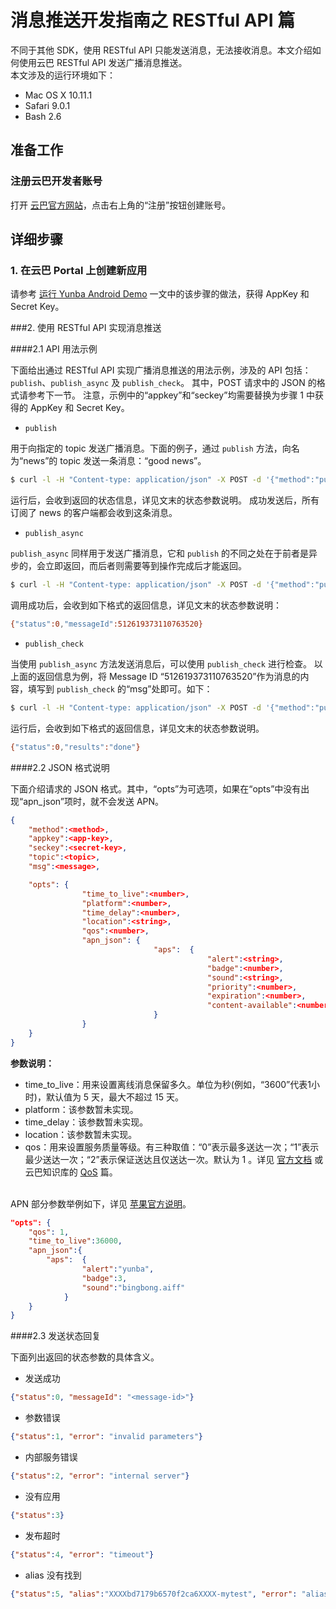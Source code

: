 # 消息推送开发指南之 RESTful API 篇

不同于其他 SDK，使用 RESTful API 只能发送消息，无法接收消息。本文介绍如何使用云巴 RESTful API 发送广播消息推送。
<br>
本文涉及的运行环境如下：

* Mac OS X 10.11.1
* Safari 9.0.1
* Bash 2.6

## 准备工作

### 注册云巴开发者账号
打开 [云巴官方网站](http://yunba.io "云巴官方网站")，点击右上角的“注册”按钮创建账号。  

## 详细步骤

### 1. 在云巴 Portal 上创建新应用
请参考 [运行 Yunba Android Demo](https://github.com/yunba/docs/blob/master/quickstart/demo/Demo_Android.md) 
一文中的该步骤的做法，获得 AppKey 和 Secret Key。

###2. 使用 RESTful API 实现消息推送

####2.1 API 用法示例

下面给出通过 RESTful API 实现广播消息推送的用法示例，涉及的 API 包括：`publish`、`publish_async` 及 `publish_check`。
其中，POST 请求中的 JSON 的格式请参考下一节。
注意，示例中的“appkey”和“seckey”均需要替换为步骤 1 中获得的 AppKey 和 Secret Key。


* `publish`

用于向指定的 topic 发送广播消息。下面的例子，通过 `publish` 方法，向名为“news”的 topic 发送一条消息：“good news”。

```bash
$ curl -l -H "Content-type: application/json" -X POST -d '{"method":"publish", "appkey":"XXXXXXXXXXXXXXXXXXXXXXX", "seckey":"sec-XXXXXXXXXXXXXXXXXXXXXXXXXXXXX", "topic":"news", "msg":"good news"}' http://rest.yunba.io:8080
```

运行后，会收到返回的状态信息，详见文末的状态参数说明。
成功发送后，所有订阅了 news 的客户端都会收到这条消息。

* `publish_async`

`publish_async` 同样用于发送广播消息，它和 `publish` 的不同之处在于前者是异步的，会立即返回，而后者则需要等到操作完成后才能返回。

```bash
$ curl -l -H "Content-type: application/json" -X POST -d '{"method":"publish_async", "appkey":"XXXXXXXXXXXXXXXXXXXXXXX", "seckey":"sec-XXXXXXXXXXXXXXXXXXXXXXXXXXXXX", "topic":"news", "msg":"good news"}' http://rest.yunba.io:8080
```

调用成功后，会收到如下格式的返回信息，详见文末的状态参数说明：
```bash
{"status":0,"messageId":512619373110763520}
```

* `publish_check`

当使用 `publish_async` 方法发送消息后，可以使用 `publish_check` 进行检查。
以上面的返回信息为例，将 Message ID “512619373110763520”作为消息的内容，填写到 `publish_check` 的“msg”处即可。如下：

```bash
$ curl -l -H "Content-type: application/json" -X POST -d '{"method":"publish_check", "appkey":"XXXXXXXXXXXXXXXXXXXXXXX", "seckey":"sec-XXXXXXXXXXXXXXXXXXXXXXXXXXXXX", "topic":"news", "msg":"512619373110763520"}' http://rest.yunba.io:8080
```

运行后，会收到如下格式的返回信息，详见文末的状态参数说明。
```bash
{"status":0,"results":"done"}
```

####2.2 JSON 格式说明


下面介绍请求的 JSON 格式。其中，“opts”为可选项，如果在“opts”中没有出现“apn_json”项时，就不会发送 APN。

```json
{
	"method":<method>, 
	"appkey":<app-key>, 
	"seckey":<secret-key>, 
	"topic":<topic>, 
	"msg":<message>,

	"opts":	{
				"time_to_live":<number>,
				"platform":<number>,
				"time_delay":<number>,
				"location":<string>,
				"qos":<number>,
				"apn_json":	{
								"aps":	{
											"alert":<string>,
											"badge":<number>,
											"sound":<string>,
											"priority":<number>,
											"expiration":<number>,
											"content-available":<number>
								}
				}
	}
}
```


**参数说明：**
* time_to_live：用来设置离线消息保留多久。单位为秒(例如，“3600”代表1小时)，默认值为 5 天，最大不超过 15 天。
* platform：该参数暂未实现。
* time_delay：该参数暂未实现。
* location：该参数暂未实现。
* qos：用来设置服务质量等级。有三种取值：“0”表示最多送达一次；“1”表示最少送达一次；“2”表示保证送达且仅送达一次。默认为 1 。详见 [官方文档](http://docs.oasis-open.org/mqtt/mqtt/v3.1.1/os/mqtt-v3.1.1-os.html#_Toc398718099) 或云巴知识库的 [QoS](https://github.com/yunba/kb/blob/master/QoS.md) 篇。
<br><br>

APN 部分参数举例如下，详见 [苹果官方说明](https://developer.apple.com/library/ios/documentation/NetworkingInternet/Conceptual/RemoteNotificationsPG/Chapters/ApplePushService.html)。

```json
"opts":	{
	"qos": 1,
	"time_to_live":36000,
	"apn_json":{
		"aps":	{
				"alert":"yunba",
				"badge":3,
				"sound":"bingbong.aiff"
			}
	}
}
```

####2.3 发送状态回复

下面列出返回的状态参数的具体含义。

* 发送成功

```json
{"status":0, "messageId": "<message-id>"}
```

* 参数错误

```json
{"status":1, "error": "invalid parameters"}
```

* 内部服务错误

```json
{"status":2, "error": "internal server"}
```

* 没有应用

```json
{"status":3}
```

* 发布超时

```json
{"status":4, "error": "timeout"}
```

 * alias 没有找到
 
```json
{"status":5, "alias":"XXXXbd7179b6570f2ca6XXXX-mytest", "error": "alias not found"}
```
